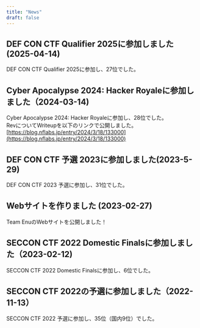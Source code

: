```yaml
---
title: "News"
draft: false
---
```




## DEF CON CTF Qualifier 2025に参加しました(2025-04-14)

DEF CON CTF Qualifier 2025に参加し、27位でした。

## Cyber Apocalypse 2024: Hacker Royaleに参加しました（2024-03-14)

Cyber Apocalypse 2024: Hacker Royaleに参加し、28位でした。  
RevについてWriteupを以下のリンクで公開しました。  
[https://blog.nflabs.jp/entry/2024/3/18/133000](https://blog.nflabs.jp/entry/2024/3/18/133000)

## DEF CON CTF 予選 2023に参加しました(2023-5-29)

DEF CON CTF 2023 予選に参加し、31位でした。

## Webサイトを作りました (2023-02-27)  

Team EnuのWebサイトを公開しました！

## SECCON CTF 2022 Domestic Finalsに参加しました（2023-02-12)

SECCON CTF 2022 Domestic Finalsに参加し、6位でした。

## SECCON CTF 2022の予選に参加しました（2022-11-13）

SECCON CTF 2022 予選に参加し、35位（国内9位）でした。

<!-- ## スタックに関するPwnの勉強会（2022-11-11） -->

<!-- もうすぐSECCON予選ということで、通常の勉強会に加えて、イベントとして昨年のPwn問題を題材に勉強会を開催しました。  	 -->

<!-- - [詳細](../posts/2022111101/) -->
